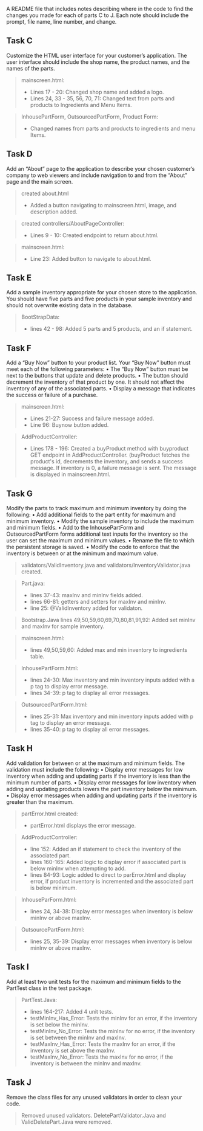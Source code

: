 A README file that includes notes describing where in the code to find the changes you made for each of parts C to J. Each note should include the prompt, file name, line number, and change.
## Task C
Customize the HTML user interface for your customer’s application. The user interface should include the shop name, the product names, and the names of the parts.

>mainscreen.html:
>- Lines 17 - 20: Changed shop name and added a logo.
>- Lines 24, 33 - 35, 56, 70, 71: Changed text from parts and products to Ingredients and Menu Items.

>InhousePartForm, OutsourcedPartForm, Product Form:
>- Changed names from parts and products to ingredients and menu Items.

## Task D
Add an “About” page to the application to describe your chosen customer’s company to web viewers and include navigation to and from the “About” page and the main screen.
> created about.html
>- Added a button navigating to mainscreen.html, image, and description added.

> created controllers/AboutPageController:
>- Lines 9 - 10: Created endpoint to return about.html.

>mainscreen.html:
>- Line 23: Added button to navigate to about.html.

## Task E
Add a sample inventory appropriate for your chosen store to the application. You should have five parts and five products in your sample inventory and should not overwrite existing data in the database.
> BootStrapData:
>- lines 42 - 98: Added 5 parts and 5 products, and an if statement.

## Task F
Add a “Buy Now” button to your product list. Your “Buy Now” button must meet each of the following parameters:
•  The “Buy Now” button must be next to the buttons that update and delete products.
• The button should decrement the inventory of that product by one. It should not affect the inventory of any of the associated parts.
•  Display a message that indicates the success or failure of a purchase.

> mainscreen.html:
>- Lines 21-27: Success and failure message added.
>- Line 96: Buynow button added.

> AddProductController:
>- Lines 178 - 196: Created a buyProduct method with buyproduct GET endpoint in AddProductController.
   (buyProduct fetches the product's id, decrements the inventory, and sends a success message.
   If inventory is 0, a failure message is sent. The message is displayed in mainscreen.html.

## Task G
Modify the parts to track maximum and minimum inventory by doing the following:
•  Add additional fields to the part entity for maximum and minimum inventory.
•  Modify the sample inventory to include the maximum and minimum fields.
•  Add to the InhousePartForm and OutsourcedPartForm forms additional text inputs for the inventory so the user can set the maximum and minimum values.
•  Rename the file to which the persistent storage is saved.
•  Modify the code to enforce that the inventory is between or at the minimum and maximum value.

> validators/ValidInventory.java and validators/InventoryValidator.java created.

> Part.java:
>- lines 37-43: maxInv and minInv fields added.
>- lines 66-81: getters and setters for maxInv and minInv.
>- line 25: @ValidInventory added for validaton.

> Bootstrap.Java
> lines 49,50,59,60,69,70,80,81,91,92: Added set minInv and maxInv for sample inventory.

> mainscreen.html:
>- lines 49,50,59,60: Added max and min inventory to ingredients table.

> InhousePartForm.html:
>- lines 24-30: Max inventory and min inventory inputs added with a p tag to display error message.
>- lines 34-39: p tag to display all error messages.

> OutsourcedPartForm.html:
>- lines 25-31: Max inventory and min inventory inputs added with p tag to display an error message.
>- lines 35-40: p tag to display all error messages.

## Task H
Add validation for between or at the maximum and minimum fields. The validation must include the following:
•  Display error messages for low inventory when adding and updating parts if the inventory is less than the minimum number of parts.
•  Display error messages for low inventory when adding and updating products lowers the part inventory below the minimum.
•  Display error messages when adding and updating parts if the inventory is greater than the maximum.

> partError.html created:
>- partError.html displays the error message.

> AddProductController:
>- line 152: Added an if statement to check the inventory of the associated part.
>- lines 160-165: Added logic to display error if associated part is below minInv when attempting to add.
>- lines 84-93: Logic added to direct to parError.html and display error, if product inventory is incremented and the associated part is below minimum.

> InhouseParForm.html:
>- lines 24, 34-38: Display error messages when inventory is below minInv or above maxInv.

> OutsourcePartForm.html:
>- lines 25, 35-39: Display error messages when inventory is below minInv or above maxInv.

## Task I
Add at least two unit tests for the maximum and minimum fields to the PartTest class in the test package.
> PartTest.Java:
>- lines 164-217: Added 4 unit tests. 
>- testMinInv_Has_Error: Tests the minInv for an error, if the inventory is set below the minInv.
>- testMinInv_No_Error: Tests the minInv for no error, if the inventory is set between the minInv and maxInv.
>- testMaxInv_Has_Error: Tests the maxInv for an error, if the inventory is set above the maxInv.
>- testMaxInv_No_Error: Tests the maxInv for no error, if the inventory is between the minInv and maxInv.

## Task J
Remove the class files for any unused validators in order to clean your code.
> Removed unused validators. DeletePartValidator.Java and ValidDeletePart.Java were removed.